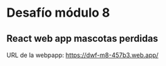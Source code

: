 # Desafío módulo 8
## React web app mascotas perdidas

URL de la webpapp: https://dwf-m8-457b3.web.app/

